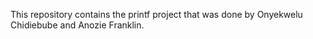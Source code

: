 This repository contains the printf project that was done by Onyekwelu Chidiebube and Anozie Franklin.
